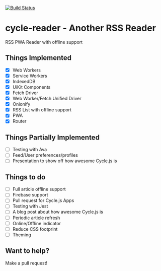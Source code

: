 [![Build Status](https://travis-ci.com/mr-rampage/cycle-reader.svg?branch=master)](https://travis-ci.com/mr-rampage/cycle-reader)

# cycle-reader - Another RSS Reader

RSS PWA Reader with offline support

## Things Implemented

- [x] Web Workers
- [x] Service Workers
- [x] IndexedDB
- [x] UiKit Components
- [x] Fetch Driver
- [x] Web Worker/Fetch Unified Driver
- [x] Onionify
- [x] RSS List with offline support
- [x] PWA
- [x] Router

## Things Partially Implemented
- [ ] Testing with Ava
- [ ] Feed/User preferences/profiles
- [ ] Presentation to show off how awesome Cycle.js is

## Things to do
- [ ] Full article offline support
- [ ] Firebase support
- [ ] Pull request for Cycle.js Apps
- [ ] Testing with Jest
- [ ] A blog post about how awesome Cycle.js is
- [ ] Periodic article refresh
- [ ] Online/Offline indicator
- [ ] Reduce CSS footprint
- [ ] Theming

## Want to help?

Make a pull request!
